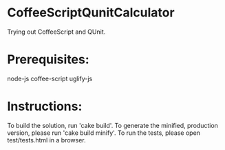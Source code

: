 CoffeeScriptQunitCalculator
===========================

Trying out CoffeeScript and QUnit. 

Prerequisites:
==============
node-js
coffee-script
uglify-js

Instructions:
=============

To build the solution, run 'cake build'. To generate the minified, 
production version, please run 'cake build minify'.
To run the tests, please open test/tests.html in a browser.
